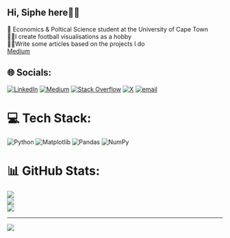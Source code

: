 ## Hi, Siphe here👋🏽


🧠 Economics & Poltical Science student at the University of Cape Town<br/>
👨‍💻I create football visualisations as a hobby<br/>
✍🏽Write some articles based on the projects I do</br>
[Medium](https://medium.com/@siphe247)



## 🌐 Socials:
[![LinkedIn](https://img.shields.io/badge/LinkedIn-%230077B5.svg?logo=linkedin&logoColor=white)](https://linkedin.com/in/www.linkedin.com/in/sipheuvuyo-mngxunyeni-346552135) [![Medium](https://img.shields.io/badge/Medium-12100E?logo=medium&logoColor=white)](https://medium.com/@https://medium.com/@siphe247) [![Stack Overflow](https://img.shields.io/badge/-Stackoverflow-FE7A16?logo=stack-overflow&logoColor=white)](https://stackoverflow.com/users/Siphe) [![X](https://img.shields.io/badge/X-black.svg?logo=X&logoColor=white)](https://x.com/https://x.com/SipheMng) [![email](https://img.shields.io/badge/Email-D14836?logo=gmail&logoColor=white)](mailto:siphe247@gmail.com) 

# 💻 Tech Stack:
![Python](https://img.shields.io/badge/python-3670A0?style=for-the-badge&logo=python&logoColor=ffdd54) ![Matplotlib](https://img.shields.io/badge/Matplotlib-%23ffffff.svg?style=for-the-badge&logo=Matplotlib&logoColor=black) ![Pandas](https://img.shields.io/badge/pandas-%23150458.svg?style=for-the-badge&logo=pandas&logoColor=white) ![NumPy](https://img.shields.io/badge/numpy-%23013243.svg?style=for-the-badge&logo=numpy&logoColor=white)
# 📊 GitHub Stats:
![](https://github-readme-stats.vercel.app/api?username=SIphe247&theme=merko&hide_border=false&include_all_commits=false&count_private=false)<br/>
![](https://nirzak-streak-stats.vercel.app/?user=SIphe247&theme=merko&hide_border=false)<br/>
![](https://github-readme-stats.vercel.app/api/top-langs/?username=SIphe247&theme=merko&hide_border=false&include_all_commits=false&count_private=false&layout=compact)

---
[![](https://visitcount.itsvg.in/api?id=SIphe247&icon=0&color=1)](https://visitcount.itsvg.in)

<!-- Proudly created with GPRM ( https://gprm.itsvg.in ) -->
